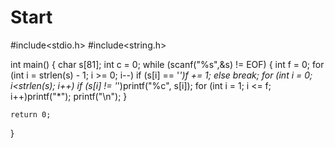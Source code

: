 # Start
#include<stdio.h>
#include<string.h>

int main()
{
	char s[81];
	int c = 0;
	while (scanf("%s",&s) != EOF)
	{
		int f = 0;
		for (int i = strlen(s) - 1; i >= 0; i--)
			if (s[i] == '*')f += 1; else break;
		for (int i = 0; i<strlen(s); i++)
			if (s[i] != '*')printf("%c", s[i]);
		for (int i = 1; i <= f; i++)printf("*");
		printf("\n");
	}

	return 0;
}
